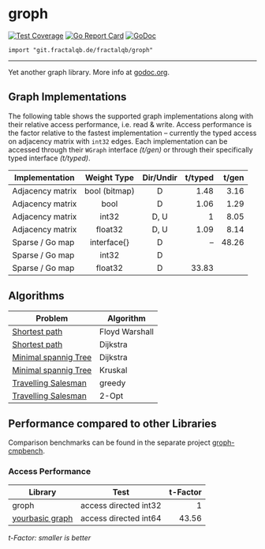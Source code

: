 # groph

[![Test Coverage](https://img.shields.io/badge/coverage-58%25-orange.svg)](file:coverage.html)
[![Go Report Card](https://goreportcard.com/badge/codeberg.org/fractalqb/groph)](https://goreportcard.com/report/codeberg.org/fractalqb/groph)
[![GoDoc](https://godoc.org/codeberg.org/fractalqb/groph?status.svg)](https://godoc.org/codeberg.org/fractalqb/groph)

`import "git.fractalqb.de/fractalqb/groph"`

---

Yet another graph library. More info at [godoc.org](https://godoc.org/codeberg.org/fractalqb/groph).

## Graph Implementations
The following table shows the supported graph implementations along
with their relative access performance, i.e. read & write. Access
performance is the factor relative to the fastest implementation –
currently the typed access on adjacency matrix with `int32` edges.
Each implementation can be accessed through their `WGraph` interface
_(t/gen)_ or through their specifically typed interface _(t/typed)_.

| Implementation   | Weight Type       | Dir/Undir | t/typed | t/gen |
|------------------|:-----------------:|:---------:|--------:|------:|
| Adjacency matrix | bool (bitmap)     | D         | 1.48    | 3.16  |
| Adjacency matrix | bool              | D         | 1.06    | 1.29  |
| Adjacency matrix | int32             | D, U      | 1       | 8.05  |
| Adjacency matrix | float32           | D, U      | 1.09    | 8.14  |
| Sparse / Go map  | interface\{\}     | D         | –       | 48.26 |
| Sparse / Go map  | int32             | D         |         |       |
| Sparse / Go map  | float32           | D         | 33.83   |       |

## Algorithms

| Problem | Algorithm |
|---------|-----------|
| [Shortest path](https://godoc.org/codeberg.org/fractalqb/groph/sp)| Floyd Warshall |
| [Shortest path](https://godoc.org/codeberg.org/fractalqb/groph/sp)| Dijkstra |
| [Minimal spannig Tree](https://godoc.org/codeberg.org/fractalqb/groph/sp) | Dijkstra |
| [Minimal spannig Tree](https://godoc.org/codeberg.org/fractalqb/groph/mst) | Kruskal |
| [Travelling Salesman](https://godoc.org/codeberg.org/fractalqb/groph/tsp) | greedy |
| [Travelling Salesman](https://godoc.org/codeberg.org/fractalqb/groph/tsp) | 2-Opt |

## Performance compared to other Libraries

Comparison benchmarks can be found in the separate project [groph-cmpbench](https://codeberg.org/fractalqb/groph-cmpbench).

### Access Performance

| Library | Test | t-Factor |
|---------|------|-------:|
| groph   | access directed int32 | 1 |
| [yourbasic graph](https://github.com/yourbasic/graph) | access directed int64 | 43.56 |
_t-Factor: smaller is better_